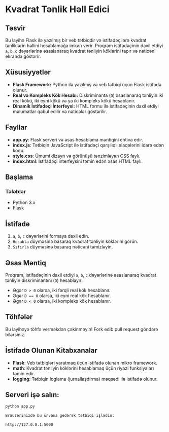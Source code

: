 
# Kvadrat Tənlik Həll Edici

## Təsvir

Bu layihə Flask ilə yazılmış bir veb tətbiqdir və istifadəçilərə kvadrat tənliklərin həllini hesablamağa imkan verir. Proqram istifadəçinin daxil etdiyi `a`, `b`, `c` dəyərlərinə əsaslanaraq kvadrat tənliyin köklərini tapır və nəticəni ekranda göstərir.

## Xüsusiyyətlər

- **Flask Framework:** Python ilə yazılmış və veb tətbiqi üçün Flask istifadə olunur.
- **Real və Kompleks Kök Hesabı:** Diskriminanta (`D`) əsaslanaraq tənliyin iki real kökü, iki eyni kökü və ya iki kompleks kökü hesablanır.
- **Dinamik İstifadəçi İnterfeysi:** HTML formu ilə istifadəçinin daxil etdiyi məlumatlar qəbul edilir və nəticələr göstərilir.

## Fayllar

- **app.py**: Flask serveri və əsas hesablama məntiqini ehtiva edir.
- **index.js**: Tətbiqin JavaScript ilə istifadəçi qarşılıqlı əlaqələrini idarə edən kodu.
- **style.css**: Ümumi dizayn və görünüşü tənzimləyən CSS faylı.
- **index.html**: İstifadəçi interfeysini təmin edən əsas HTML faylı.

## Başlama

### Tələblər

- Python 3.x
- Flask

## İstifadə

1. `a`, `b`, `c` dəyərlərini formaya daxil edin.
2. `Hesabla` düyməsinə basaraq kvadrat tənliyin köklərini görün.
3. `Sıfırla` düyməsinə basaraq nəticəni təmizləyin.

## Əsas Məntiq

Proqram, istifadəçinin daxil etdiyi `a`, `b`, `c` dəyərlərinə əsaslanaraq kvadrat tənliyin diskriminantını (`D`) hesablayır:

- Əgər `D > 0` olarsa, iki fərqli real kök hesablanır.
- Əgər `D == 0` olarsa, iki eyni real kök hesablanır.
- Əgər `D < 0` olarsa, iki kompleks kök hesablanır.

## Töhfələr

Bu layihəyə töhfə verməkdən çəkinməyin! Fork edib pull request göndərə bilərsiniz.

## İstifadə Olunan Kitabxanalar

- **Flask**: Veb tətbiqləri yaratmaq üçün istifadə olunan mikro framework.
- **math**: Kvadrat tənliyin köklərini hesablamaq üçün riyazi funksiyaları təmin edir.
- **logging**: Tətbiqin loglama (jurnallaşdırma) məqsədi ilə istifadə olunur.

## Serveri işə salın:

````bash
python app.py

Brauzerinizdə bu ünvana gedərək tətbiqi işlədin:

http://127.0.0.1:5000


````
